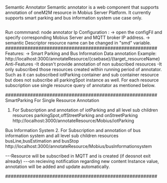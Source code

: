 Semantic Annotator 
Semantic annotator is a web component that supports annotation of oneM2M resource in Mobius Server Platform. It currently supports smart parking and bus information system use case only.

##
Run commmand: node annotator
Ip Configuration :
-> open the configFil and specify corresponding Mobius Server and MQTT broker IP address.
-> semantic Descriptor resource name can be changed in "smd" variable.
#######################################################
Features:
-> Smart Parking and Bus Information Data annotation
Example:
http://localhost:3000/annotateResource/{csebase}/{target_resourceName}
 Anti-Features
 -It doesn't provide annotation of non subscribed resources
 -It only subscribed those resources created within running period of annotator. Such as it can subscribed iotParking container and sub container resource but does not subscribe all parkingSpot instance as well. For each resource subscription use single resource query of annotator as mentioned below.
 
#######################################################
SmartParking
For Single Resource Annotation
1. For Subscription and annotation of iotParking and all level sub children resources
parkingSpot,offStreetParking and onStreetParking
http://localhost:3000/annotateResource/Mobius/iotParking

Bus Information System
2.  For Subscription and annotation of bus information system and all level sub children resources
busLine,busEstimation and busStop http://localhost:3000/annotateResource/Mobius/busInformationsystem

---Resource will be subscribed in MQTT and <subscribeToresource> is created (if deosnot exit already)
---on recieving notification regarding new content Instance value, annotation will be added and update automatically.

#######################################################


